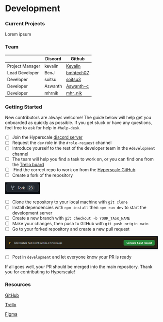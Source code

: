 # Development

### Current Projects

Lorem ipsum

### Team

|                 | Discord | Github                                    |
| --------------- | ------- | ----------------------------------------- |
| Project Manager | kevalin | [Kevalin](https://github.com/kvlnxyz)     |
| Lead Developer  | BenJ    | [bmhtech07](https://github.com/bmhtech07) |
| Developer       | soitsu  | [soitsu3](https://github.com/soitsu3)     |
| Developer       | Aswanth | [Aswanth-c](https://github.com/Aswanth-c) |
| Developer       | mhrnik  | [mhr\_nik](https://github.com/mhr\_nik)   |

### Getting Started

New contributors are always welcome! The guide below will help get you onboarded as quickly as possible. If you get stuck or have any questions, feel free to ask for help in `#help-desk`.

* [ ] Join the Hyperscale [discord server](https://discord.gg/D9jV7bFS4Y)
* [ ] Request the `dev` role in the `#role-request` channel
* [ ] Introduce yourself to the rest of the developer team in the `#development` channel
* [ ] The team will help you find a task to work on, or you can find one from the [Trello board](https://trello.com/b/880AIMXw/landing-page)
* [ ] &#x20;Find the correct repo to work on from the [Hyperscale GitHub](https://github.com/hyper-scale)
* [ ] Create a fork of the repository

![](<../../.gitbook/assets/image (2).png>)

* [ ] Clone the repository to your local machine with `git clone`
* [ ] Install dependencies with `npm install` then `npm run dev` to start the development server
* [ ] Create a new branch with `git checkout -b YOUR_TASK_NAME`
* [ ] Make your changes, then push to GitHub with `git push origin main`
* [ ] Go to your forked repository and create a new pull request

![](<../../.gitbook/assets/image (1).png>)

* [ ] Post in `development` and let everyone know your PR is ready

If all goes well, your PR should be merged into the main repository. Thank you for contributing to Hyperscale!

### Resources

[GitHub](https://github.com/hyper-scale/frontend)

[Trello](https://trello.com/b/880AIMXw/landing-page)

[Figma](https://www.figma.com/file/WOmnp7Gw3nyZdWI0WukY5F/DAO-Sphere)
